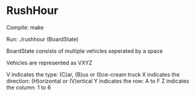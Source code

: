 # RushHour

Compile:
make

Run:
./rushhour (BoardState)

BoardState consists of multiple vehicles seperated by a space

Vehicles are represented as VXYZ

V indicates the type: (C)ar, (B)us or (I)ce-cream truck
X indicates the direction: (H)orizontal or (V)ertical
Y indicates the row: A to F
Z indicates the column: 1 to 6